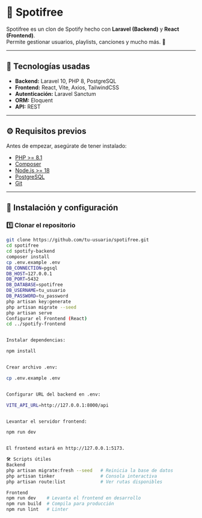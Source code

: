 # 🎵 Spotifree

Spotifree es un clon de Spotify hecho con **Laravel (Backend)** y **React (Frontend)**.  
Permite gestionar usuarios, playlists, canciones y mucho más. 🚀  

---

## 📂 Tecnologías usadas
- **Backend:** Laravel 10, PHP 8, PostgreSQL
- **Frontend:** React, Vite, Axios, TailwindCSS
- **Autenticación:** Laravel Sanctum
- **ORM:** Eloquent
- **API:** REST

---

## ⚙️ Requisitos previos
Antes de empezar, asegúrate de tener instalado:

- [PHP >= 8.1](https://www.php.net/downloads)
- [Composer](https://getcomposer.org/)
- [Node.js >= 18](https://nodejs.org/)
- [PostgreSQL](https://www.postgresql.org/download/)
- [Git](https://git-scm.com/)

---

## 🚀 Instalación y configuración

### 1️⃣ Clonar el repositorio
```bash
git clone https://github.com/tu-usuario/spotifree.git
cd spotifree
cd spotify-backend
composer install
cp .env.example .env
DB_CONNECTION=pgsql
DB_HOST=127.0.0.1
DB_PORT=5432
DB_DATABASE=spotifree
DB_USERNAME=tu_usuario
DB_PASSWORD=tu_password
php artisan key:generate
php artisan migrate --seed
php artisan serve
Configurar el Frontend (React)
cd ../spotify-frontend


Instalar dependencias:

npm install


Crear archivo .env:

cp .env.example .env


Configurar URL del backend en .env:

VITE_API_URL=http://127.0.0.1:8000/api


Levantar el servidor frontend:

npm run dev


El frontend estará en http://127.0.0.1:5173.

🛠️ Scripts útiles
Backend
php artisan migrate:fresh --seed   # Reinicia la base de datos
php artisan tinker                 # Consola interactiva
php artisan route:list             # Ver rutas disponibles

Frontend
npm run dev    # Levanta el frontend en desarrollo
npm run build  # Compila para producción
npm run lint   # Linter
